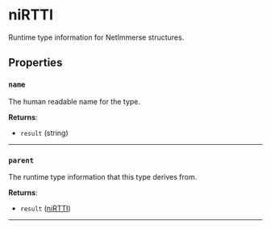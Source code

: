 # niRTTI

Runtime type information for NetImmerse structures.

## Properties

### `name`

The human readable name for the type.

**Returns**:

* `result` (string)

***

### `parent`

The runtime type information that this type derives from.

**Returns**:

* `result` ([niRTTI](../../types/niRTTI))

***

